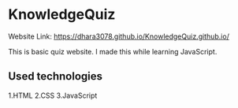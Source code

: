 # KnowledgeQuiz
Website Link: https://dhara3078.github.io/KnowledgeQuiz.github.io/

This is basic quiz website. I made this while learning JavaScript.

## Used technologies
1.HTML
2.CSS
3.JavaScript
